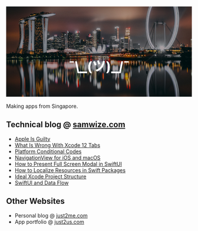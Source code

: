 [![](https://github.com/samwize/samwize/blob/master/singapore.jpg?raw=true)](https://just2me.com/about)

Making apps from Singapore.

## Technical blog @ [samwize.com](https://samwize.com)

<!-- BLOG-POST-LIST:START -->
- [Apple Is Guilty](https://samwize.com/2020/07/30/apple-is-guilty/)
- [What Is Wrong With Xcode 12 Tabs](https://samwize.com/2020/07/28/what-is-wrong-with-xcode-12-tabs/)
- [Platform Conditional Codes](https://samwize.com/2020/07/22/platform-conditional-codes/)
- [NavigationView for iOS and macOS](https://samwize.com/2020/07/21/guide-to-navigationview-for-ios-and-macos/)
- [How to Present Full Screen Modal in SwiftUI](https://samwize.com/2020/07/21/how-to-present-full-screen-modal-in-swiftui/)
- [How to Localize Resources in Swift Packages](https://samwize.com/2020/07/16/how-to-localize-resources-in-swift-packages/)
- [Ideal Xcode Project Structure](https://samwize.com/2020/06/30/ideal-xcode-project-structure/)
- [SwiftUI and Data Flow](https://samwize.com/2020/06/29/swiftui-and-data-flow/)
<!-- BLOG-POST-LIST:END -->

## Other Websites

- Personal blog @ [just2me.com](https://just2me.com)
- App portfolio @ [just2us.com](https://just2us.com)
